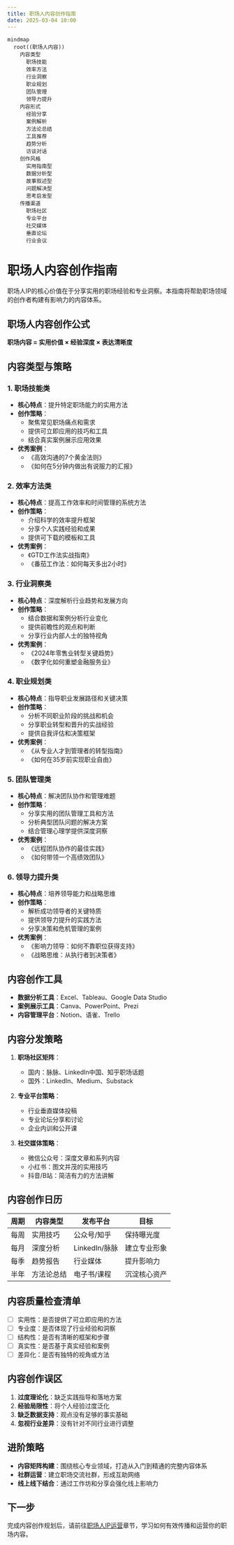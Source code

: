 ```yaml
---
title: 职场人内容创作指南
date: 2025-03-04 10:00
---
```


```mermaid
mindmap
  root((职场人内容))
    内容类型
      职场技能
      效率方法
      行业洞察
      职业规划
      团队管理
      领导力提升
    内容形式
      经验分享
      案例解析
      方法论总结
      工具推荐
      趋势分析
      访谈对话
    创作风格
      实用指南型
      数据分析型
      故事叙述型
      问题解决型
      思考启发型
    传播渠道
      职场社区
      专业平台
      社交媒体
      垂直论坛
      行业会议
```

# 职场人内容创作指南

职场人IP的核心价值在于分享实用的职场经验和专业洞察。本指南将帮助职场领域的创作者构建有影响力的内容体系。

## 职场人内容创作公式

**职场内容 = 实用价值 × 经验深度 × 表达清晰度**

## 内容类型与策略

### 1. 职场技能类

- **核心特点**：提升特定职场能力的实用方法
- **创作策略**：
  - 聚焦常见职场痛点和需求
  - 提供可立即应用的技巧和工具
  - 结合真实案例展示应用效果
- **优秀案例**：
  - 《高效沟通的7个黄金法则》
  - 《如何在5分钟内做出有说服力的汇报》

### 2. 效率方法类

- **核心特点**：提高工作效率和时间管理的系统方法
- **创作策略**：
  - 介绍科学的效率提升框架
  - 分享个人实践经验和成果
  - 提供可下载的模板和工具
- **优秀案例**：
  - 《GTD工作法实战指南》
  - 《番茄工作法：如何每天多出2小时》

### 3. 行业洞察类

- **核心特点**：深度解析行业趋势和发展方向
- **创作策略**：
  - 结合数据和案例分析行业变化
  - 提供前瞻性的观点和判断
  - 分享行业内部人士的独特视角
- **优秀案例**：
  - 《2024年零售业转型关键趋势》
  - 《数字化如何重塑金融服务业》

### 4. 职业规划类

- **核心特点**：指导职业发展路径和关键决策
- **创作策略**：
  - 分析不同职业阶段的挑战和机会
  - 分享职业转型和晋升的实战经验
  - 提供自我评估和决策框架
- **优秀案例**：
  - 《从专业人才到管理者的转型指南》
  - 《如何在35岁前实现职业自由》

### 5. 团队管理类

- **核心特点**：解决团队协作和管理难题
- **创作策略**：
  - 分享实用的团队管理工具和方法
  - 分析典型团队问题的解决方案
  - 结合管理心理学提供深度洞察
- **优秀案例**：
  - 《远程团队协作的最佳实践》
  - 《如何带领一个高绩效团队》

### 6. 领导力提升类

- **核心特点**：培养领导能力和战略思维
- **创作策略**：
  - 解析成功领导者的关键特质
  - 提供领导力提升的实践方法
  - 分享决策和危机管理的案例
- **优秀案例**：
  - 《影响力领导：如何不靠职位获得支持》
  - 《战略思维：从执行者到决策者》

## 内容创作工具

- **数据分析工具**：Excel、Tableau、Google Data Studio
- **案例展示工具**：Canva、PowerPoint、Prezi
- **内容管理平台**：Notion、语雀、Trello

## 内容分发策略

1. **职场社区矩阵**：
   - 国内：脉脉、LinkedIn中国、知乎职场话题
   - 国外：LinkedIn、Medium、Substack

2. **专业平台策略**：
   - 行业垂直媒体投稿
   - 专业论坛分享和讨论
   - 企业内训和公开课

3. **社交媒体策略**：
   - 微信公众号：深度文章和系列内容
   - 小红书：图文并茂的实用技巧
   - 抖音/B站：简洁有力的方法讲解

## 内容创作日历

| 周期 | 内容类型 | 发布平台 | 目标 |
|------|---------|---------|------|
| 每周 | 实用技巧 | 公众号/知乎 | 保持曝光度 |
| 每月 | 深度分析 | LinkedIn/脉脉 | 建立专业形象 |
| 每季 | 趋势报告 | 行业媒体 | 提升影响力 |
| 半年 | 方法论总结 | 电子书/课程 | 沉淀核心资产 |

## 内容质量检查清单

- [ ] 实用性：是否提供了可立即应用的方法
- [ ] 专业度：是否体现了行业经验和洞察
- [ ] 结构性：是否有清晰的框架和步骤
- [ ] 真实性：是否基于真实经验和案例
- [ ] 差异化：是否有独特的视角或方法

## 内容创作误区

1. **过度理论化**：缺乏实践指导和落地方案
2. **经验局限性**：将个人经验过度泛化
3. **缺乏数据支持**：观点没有足够的事实基础
4. **忽视行业差异**：没有针对不同行业进行调整

## 进阶策略

- **内容矩阵构建**：围绕核心专业领域，打造从入门到精通的完整内容体系
- **社群运营**：建立职场交流社群，形成互助网络
- **线上线下结合**：通过工作坊和分享会强化线上影响力

## 下一步

完成内容创作规划后，请前往[职场人IP运营](../operation/03-professional.md)章节，学习如何有效传播和运营你的职场内容。 